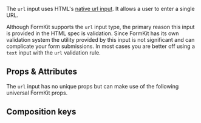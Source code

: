 <InputPageHero
title="URL input"
icon="IconInputUrl"
:pro="false"
project-price=""
data-price=""></InputPageHero>

The `url` input uses HTML's [native url input](https://developer.mozilla.org/en-US/docs/Web/HTML/Element/input/url). It allows a user to enter a single URL.

<example
name="URL input"
file="/_content/examples/url/url.vue"></example>

<callout type="tip" label="Consider using text input">
Although FormKit supports the <code>url</code> input type, the primary reason this input is provided in the HTML spec is validation. Since FormKit has its own validation system the utility provided by this input is not significant and can complicate your form submissions. In most cases you are better off using a <code>text</code> input with the <code>url</code> validation rule.
</callout>

## Props & Attributes

The `url` input has no unique props but can make use of the following universal
FormKit props.

<reference-table input="url" :attrs="['minlength', 'maxlength', 'placeholder']">
</reference-table>

## Composition keys

<reference-table type="compositionKeys" primary="composition-key">
</reference-table>
